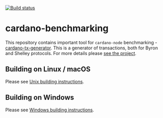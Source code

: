 [![Build status](https://badge.buildkite.com/19c55c10f4ea983dd84ec31abbd39c85f2396cb65364dd180b.svg)](https://buildkite.com/input-output-hk/cardano-benchmarking?branch=master)

# cardano-benchmarking

This repository contains important tool for `cardano-node` benchmarking - [cardano-tx-generator](https://github.com/input-output-hk/cardano-benchmarking/tree/master/cardano-tx-generator). This is a generator of transactions, both for Byron and Shelley protocols. For more details please [see the project](https://github.com/input-output-hk/cardano-benchmarking/tree/master/cardano-tx-generator).

## Building on Linux / macOS

Please see [Unix building instructions](https://github.com/input-output-hk/cardano-benchmarking/wiki/BuildingOnUnix).

## Building on Windows

Please see [Windows building instructions](https://github.com/input-output-hk/cardano-benchmarking/wiki/BuildingOnWindows).
